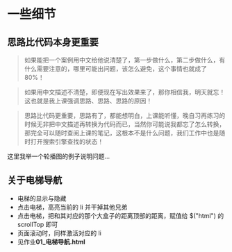 # 一些细节

## 思路比代码本身更重要

> 如果能把一个案例用中文给他说清楚了，第一步做什么，第二步做什么，有什么需要注意的，哪里可能出问题，该怎么避免，这个事情也就成了 80%！

> 如果用中文描述不清楚，即便现在写出效果来了，那你相信我，明天就忘！这也就是我上课强调思路、思路、思路的原因！

> 思路比代码更重要，思路有了，都能想明白，上课能听懂，晚自习再练习的时候无非把中文描述再转换为代码而已，当然你可能说我都忘了怎么转换，那完全可以随时查阅上课的笔记，这根本不是什么问题，我们工作中也是随时打开搜索引擎查找的状态！

这里我举一个轮播图的例子说明问题...

## 关于电梯导航

- 电梯的显示与隐藏
- 点击电梯，高亮当前的 li 并干掉其他兄弟
- 点击电梯，把和其对应的那个大盒子的距离顶部的距离，赋值给 $("html") 的 scrollTop 即可
- 页面滚动时，同样激活对应的 li
- 见作业**01_电梯导航.html**

